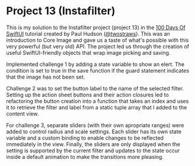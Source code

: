 # Project 13 (Instafilter)

This is my solution to the Instafilter project (project 13) in the [100 Days Of SwiftUI](https://www.hackingwithswift.com/100/swiftui/) tutorial created by Paul Hudson ([@twostraws](https://github.com/twostraws)). This was an introduction to Core Image and gave us a taste of what's possible with this very powerful (but very old) API. The project led us through the creation of useful SwiftUI-friendly objects that wrap image picking and saving.

Implemented challenge 1 by adding a state variable to show an elert. The condition is set to true in the save function if the guard statement indicates that the image has not been set.

Challenge 2 was to set the button label to the name of the selected filter. Setting up the action sheet buttons and their action closures led to refactoring the button creation into a function that takes an index and uses it to retrieve the filter and label from a static tuple array that I added to the content view.

For challenge 3, separate sliders (with their own apropriate ranges) were added to control radius and scale settings. Each slider has its own state variable and a custom binding to enable changes to be reflected immediately in the view. Finally, the sliders are only displayed when the setting is supported by the current filter and updates to the state occur inside a default animation to make the transitions more pleasing.

